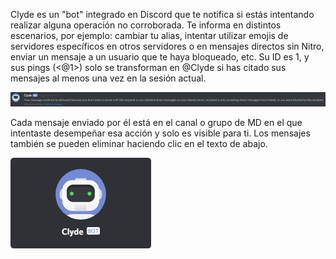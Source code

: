<!-- TITLE:[ES] Clyde -->
<!-- SUBTITLE:El Bot de Discord -->

Clyde es un "bot" integrado en Discord que te notifica si estás intentando realizar alguna operación no corroborada. Te informa en distintos escenarios, por ejemplo: cambiar tu alias, intentar utilizar emojis de servidores específicos en otros servidores o en mensajes directos sin Nitro, enviar un mensaje a un usuario que te haya bloqueado, etc. Su ID es 1, y sus pings (<@1>) solo se transforman en @Clyde si has citado sus mensajes al menos una vez en la sesión actual.

![Clyde 1](/uploads/clyde/clyde-1.png "Clyde 1")

Cada mensaje enviado por él está en el canal o grupo de MD en el que intentaste desempeñar esa acción y solo es visible para ti. Los mensajes también se pueden eliminar haciendo clic en el texto de abajo.

![Clyde 2](/uploads/clyde/newclyde.png "Clyde's User Profile")
